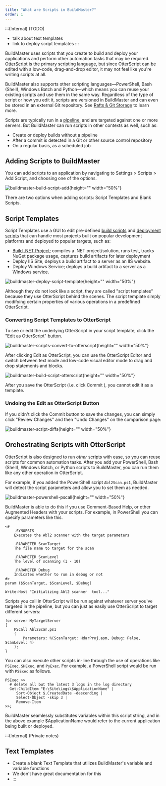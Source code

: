 ```yaml
---
title: "What are Scripts in BuildMaster?"
order: 1
---
```


:::(Internal) (TODO)
- talk about text templates
- link to deploy script templates
:::


BuildMaster uses scripts that you create to build and deploy your applications and perform other automation tasks that may be required. [OtterScript](/docs/buildmaster/otterscript-execution-engine/buildmaster-otterscript-overview) is the primary scripting language, but since OtterScript can be edited with a low-code, drag-and-drop editor, it may not feel like you're writing scripts at all.

BuildMaster also supports other scripting languages—PowerShell, Bash (Shell), Windows Batch and Python—which means you can reuse your existing scripts and use them in the same way. Regardless of the type of script or how you edit it, scripts are versioned in BuildMaster and can even be stored in an external Git repository. See [Rafts & Git Storage](/docs/otter/scripting-in-otter/otter-rafts-and-git-storage) to learn more.

Scripts are typically run in a [pipeline](/docs/buildmaster/deployment-continuous-delivery/buildmaster-pipelines), and are targeted against one or more servers. But BuildMaster can run scripts in other contexts as well, such as:
* Create or deploy builds without a pipeline
* After a commit is detected in a Git or other source control repository
* On a regular basis, as a scheduled job

## Adding Scripts to BuildMaster
You can add scripts to an application by navigating to Settings > Scripts > Add Script, and choosing one of the options.

![buildmaster-build-script-add](/resources/docs/buildmaster-build-script-add.png){height="" width="50%"}

There are two options when adding scripts: Script Templates and Blank Scripts.

## Script Templates
Script Templates use a GUI to edit pre-defined [build scripts](/docs/buildmaster/builds-continuous-integration/buildmaster-build-scripts) and [deployment scripts](/docs/buildmaster/deployment-continuous-delivery/buildmaster-deployment-scripts) that can handle most projects built on popular development platforms and deployed to popular targets, such as:

* [Build .NET Project](/docs/buildmaster/builds-continuous-integration/buildmaster-build-scripts); compiles a .NET project/solution, runs test, tracks NuGet package usage, captures build artifacts for later deployment
* Deploy IIS Site; deploys a build artifact to a server as an IIS website.
* Deploy Windows Service; deploys a build artifact to a server as a Windows service.

![buildmaster-deploy-script-template](/resources/docs/buildmaster-deploy-script-template.png){height="" width="50%"}

Although they do not look like a script, they are called "script templates" because they use OtterScript behind the scenes. The script template simply modifying certain properties of various operations in a predefined OtterScript.

### Converting Script Templates to OtterScript
To see or edit the underlying OtterScript in your script template, click the "Edit as OtterScript" button.

![buildmaster-scripts-convert-to-otterscript](/resources/docs/buildmaster-scripts-convert-to-otterscript.png){height="" width="50%"}

After clicking Edit as OtterScript, you can use the OtterScript Editor and switch between text mode and low-code visual editor mode to drag and drop statements and blocks.

![buildmaster-build-script-otterscript](/resources/docs/buildmaster-build-script-otterscript.png){height="" width="50%"}

After you save the OtterScript (i.e. click Commit ), you cannot edit it as a template.

### Undoing the Edit as OtterScript Button
If you didn't click the Commit button to save the changes, you can simply click "Review Changes" and then "Undo Changes" on the comparison page:

![buildmaster-script-diffs](/resources/docs/buildmaster-script-diffs.png){height="" width="50%"}

## Orchestrating Scripts with OtterScript
OtterScript is also designed to run *other* scripts with ease, so you can reuse scripts for common automation tasks. After you add your PowerShell, Bash (Shell), Windows Batch, or Python scripts to BuildMaster, you can run them like any other operation in OtterScript.

For example, if you added the PowerShell script `Abl2Scan.ps1`, BuildMaster will detect the script parameters and allow you to set them as needed.

![buildmaster-powershell-pscall](/resources/docs/buildmaster-powershell-pscall.png){height="" width="50%"}

BuildMaster is able to do this if you use Comment-Based Help, or other Augmented Headers with your scripts. For example, in PowerShell you can specify parameters like this.
```
<#
    .SYNOPSIS
    Executes the Abl2 scanner with the target parameters

    .PARAMETER ScanTarget
    The file name to target for the scan

    .PARAMETER ScanLevel
    The level of scanning (1 - 10)

    .PARAMETER Debug
    Indicates whether to run in debug or not
#>
param ($ScanTarget, $ScanLevel, $Debug)

Write-Host "Initializing Abl2 scanner  tool..."
```

Scripts you call in OtterScript will be run against whatever server you've targeted in the pipeline, but you can just as easily use OtterScript to target different servers:
```
for server MyTargetServer
{
    PSCall Abl2Scan.ps1
    (
        Parameters: %(ScanTarget: HdarProj.asm, Debug: False, ScanLevel: 4)
    );
}
```

You can also execute other scripts in-line through the use of operations like `PSExec`, `SHExec`, and `PyExec`. For example, a PowerShell script would be run with `PSExec` as follows.

```
PSExec >>
  # delete all but the latest 3 logs in the log directory
  Get-ChildItem "E:\Site\Logs\$ApplicationName" |
     Sort-Object $.CreatedDate -descending |
     Select-Object -skip 3 |
     Remove-Item
>>;
````

BuildMaster seamlessly substitutes variables within this script string, and in the above example $ApplicationName would refer to the current application being built or deployed.



:::(Internal) (Private notes)
## Text Templates
- Create a blank Text Template that utilizes BuildMaster's variable and variable functions
- We don't have great documentation for this
- :::
